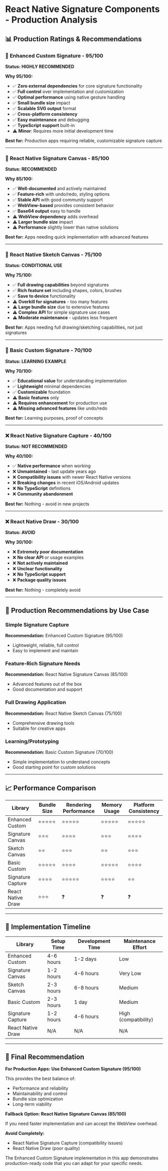 # React Native Signature Components - Production Analysis

## 📊 Production Ratings & Recommendations

### 🥇 **Enhanced Custom Signature - 95/100**
**Status: HIGHLY RECOMMENDED**

**Why 95/100:**
- ✅ **Zero external dependencies** for core signature functionality
- ✅ **Full control** over implementation and customization
- ✅ **Optimal performance** using native gesture handling
- ✅ **Small bundle size** impact
- ✅ **Scalable SVG output** format
- ✅ **Cross-platform consistency**
- ✅ **Easy maintenance** and debugging
- ✅ **TypeScript support** built-in
- ⚠️ **Minor**: Requires more initial development time

**Best for:** Production apps requiring reliable, customizable signature capture

---

### 🥈 **React Native Signature Canvas - 85/100**
**Status: RECOMMENDED**

**Why 85/100:**
- ✅ **Well-documented** and actively maintained
- ✅ **Feature-rich** with undo/redo, styling options
- ✅ **Stable API** with good community support
- ✅ **WebView-based** provides consistent behavior
- ✅ **Base64 output** easy to handle
- ⚠️ **WebView dependency** adds overhead
- ⚠️ **Larger bundle size** impact
- ⚠️ **Performance** slightly lower than native solutions

**Best for:** Apps needing quick implementation with advanced features

---

### 🥉 **React Native Sketch Canvas - 75/100**
**Status: CONDITIONAL USE**

**Why 75/100:**
- ✅ **Full drawing capabilities** beyond signatures
- ✅ **Rich feature set** including shapes, colors, brushes
- ✅ **Save to device** functionality
- ⚠️ **Overkill for signatures** - too many features
- ⚠️ **Large bundle size** due to extensive features
- ⚠️ **Complex API** for simple signature use cases
- ⚠️ **Moderate maintenance** - updates less frequent

**Best for:** Apps needing full drawing/sketching capabilities, not just signatures

---

### 🔶 **Basic Custom Signature - 70/100**
**Status: LEARNING EXAMPLE**

**Why 70/100:**
- ✅ **Educational value** for understanding implementation
- ✅ **Lightweight** minimal dependencies
- ✅ **Customizable** foundation
- ⚠️ **Basic features** only
- ⚠️ **Requires enhancement** for production use
- ⚠️ **Missing advanced features** like undo/redo

**Best for:** Learning purposes, proof of concepts

---

### ❌ **React Native Signature Capture - 40/100**
**Status: NOT RECOMMENDED**

**Why 40/100:**
- ✅ **Native performance** when working
- ❌ **Unmaintained** - last update years ago
- ❌ **Compatibility issues** with newer React Native versions
- ❌ **Breaking changes** in recent iOS/Android updates
- ❌ **No TypeScript** definitions
- ❌ **Community abandonment**

**Best for:** Nothing - avoid in new projects

---

### ❌ **React Native Draw - 30/100**
**Status: AVOID**

**Why 30/100:**
- ❌ **Extremely poor documentation**
- ❌ **No clear API** or usage examples
- ❌ **Not actively maintained**
- ❌ **Unclear functionality**
- ❌ **No TypeScript support**
- ❌ **Package quality issues**

**Best for:** Nothing - completely avoid

---

## 🎯 Production Recommendations by Use Case

### **Simple Signature Capture**
**Recommendation:** Enhanced Custom Signature (95/100)
- Lightweight, reliable, full control
- Easy to implement and maintain

### **Feature-Rich Signature Needs**
**Recommendation:** React Native Signature Canvas (85/100)
- Advanced features out of the box
- Good documentation and support

### **Full Drawing Application**
**Recommendation:** React Native Sketch Canvas (75/100)
- Comprehensive drawing tools
- Suitable for creative apps

### **Learning/Prototyping**
**Recommendation:** Basic Custom Signature (70/100)
- Simple implementation to understand concepts
- Good starting point for custom solutions

---

## 📈 Performance Comparison

| Library | Bundle Size | Rendering Performance | Memory Usage | Platform Consistency |
|---------|-------------|----------------------|--------------|---------------------|
| Enhanced Custom | ⭐⭐⭐⭐⭐ | ⭐⭐⭐⭐⭐ | ⭐⭐⭐⭐⭐ | ⭐⭐⭐⭐⭐ |
| Signature Canvas | ⭐⭐⭐ | ⭐⭐⭐⭐ | ⭐⭐⭐ | ⭐⭐⭐⭐ |
| Sketch Canvas | ⭐⭐ | ⭐⭐⭐ | ⭐⭐ | ⭐⭐⭐ |
| Basic Custom | ⭐⭐⭐⭐⭐ | ⭐⭐⭐⭐ | ⭐⭐⭐⭐⭐ | ⭐⭐⭐⭐ |
| Signature Capture | ⭐⭐⭐⭐ | ⭐⭐⭐⭐⭐ | ⭐⭐⭐⭐ | ⭐⭐ |
| React Native Draw | ⭐⭐⭐ | ❓ | ❓ | ❓ |

---

## 🚀 Implementation Timeline

| Library | Setup Time | Development Time | Maintenance Effort |
|---------|------------|------------------|-------------------|
| Enhanced Custom | 4-6 hours | 1-2 days | Low |
| Signature Canvas | 1-2 hours | 4-6 hours | Very Low |
| Sketch Canvas | 2-3 hours | 6-8 hours | Medium |
| Basic Custom | 2-3 hours | 1 day | Medium |
| Signature Capture | 1-2 hours | 4-6 hours | High (compatibility) |
| React Native Draw | N/A | N/A | N/A |

---

## 🎯 Final Recommendation

**For Production Apps: Use Enhanced Custom Signature (95/100)**

This provides the best balance of:
- Performance and reliability
- Maintainability and control
- Bundle size optimization
- Long-term viability

**Fallback Option: React Native Signature Canvas (85/100)**

If you need faster implementation and can accept the WebView overhead.

**Avoid Completely:**
- React Native Signature Capture (compatibility issues)
- React Native Draw (poor quality)

The Enhanced Custom Signature implementation in this app demonstrates production-ready code that you can adapt for your specific needs.